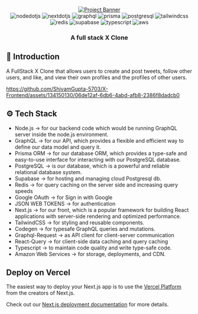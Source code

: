 <div align="center">
  <br />
    <a href="#" target="_blank">
      <img src="https://github.com/ShivamGupta-5703/X-Frontend/assets/134150130/eae0aa57-812a-40f1-ac66-d9d6bcbc9db3" alt="Project Banner">
    </a>
  <br />

  <div>
    <img src="https://img.shields.io/badge/Node.js-43853D?style=for-the-badge&logo=node.js&logoColor=white" alt="nodedotjs" />
    <img src="https://img.shields.io/badge/Next_JS-black?style=for-the-badge&logoColor=white&logo=nextdotjs&color=000000" alt="nextdotjs" />
    <img src="https://img.shields.io/badge/GraphQL-black?style=for-the-badge&logoColor=white&logo=graphql&color=DE33A6" alt="graphql" />
    <img src="https://img.shields.io/badge/Prisma-3982CE?style=for-the-badge&logo=Prisma&logoColor=white" alt="prisma" />
    <img src="https://img.shields.io/badge/PostgreSQL-316192?style=for-the-badge&logo=postgresql&logoColor=white" alt="postgresql" />
    <img src="https://img.shields.io/badge/Tailwind_CSS-38B2AC?style=for-the-badge&logo=tailwind-css&logoColor=white" alt="tailwindcss" />
    <img src="https://img.shields.io/badge/redis-%23DD0031.svg?&style=for-the-badge&logo=redis&logoColor=white" alt="redis"/>
    <img src="https://img.shields.io/badge/Supabase-181818?style=for-the-badge&logo=supabase&logoColor=white" alt="supabase" />
    <img src="https://img.shields.io/badge/TypeScript-007ACC?style=for-the-badge&logo=typescript&logoColor=white" alt="typescript" />
    <img src="https://img.shields.io/badge/Amazon_AWS-232F3E?style=for-the-badge&logo=amazon-aws&logoColor=orange" alt="aws" />
  </div>

  <h3 align="center">A full stack X Clone</h3>
</div>

## <a name="introduction">🤖 Introduction</a>
A FullStack X Clone that allows users to create and post tweets, follow other users, and like, and view their own profiles and the profiles of other users.

https://github.com/ShivamGupta-5703/X-Frontend/assets/134150130/06de12af-6db6-4abd-afb8-2386f8dadcb0

## <a name="tech-stack">⚙️ Tech Stack</a>

- Node.js             -> for our backend code which would be running GraphQL server inside the node.js environment.
- GraphQL             -> for our API, which provides a flexible and efficient way to define our data model and query it.
- Prisma ORM          -> for our database ORM, which provides a type-safe and easy-to-use interface for interacting with our PostgreSQL database.
- PostgreSQL          -> is our database, which is a powerful and reliable relational database system.
- Supabase            -> for hosting and managing cloud Postgresql db.
- Redis               -> for query caching on the server side and increasing query speeds
- Google OAuth        -> for Sign in with Google
- JSON WEB TOKENS     -> for authentication
- Next.js             -> for our front, which is a popular framework for building React applications with server-side rendering and optimized performance.
- TailwindCSS         -> for styling and reusable components.
- Codegen             -> for typesafe GraphQL queries and mutations.
- Graphql-Request     -> as API client for client-server communication
- React-Query         -> for client-side data caching and query caching
- Typescript          -> to maintain code quality and write type-safe code.
- Amazon Web Services -> for storage, deployments, and CDN.

## Deploy on Vercel

The easiest way to deploy your Next.js app is to use the [Vercel Platform](https://vercel.com/new?utm_medium=default-template&filter=next.js&utm_source=create-next-app&utm_campaign=create-next-app-readme) from the creators of Next.js.

Check out our [Next.js deployment documentation](https://nextjs.org/docs/deployment) for more details.
